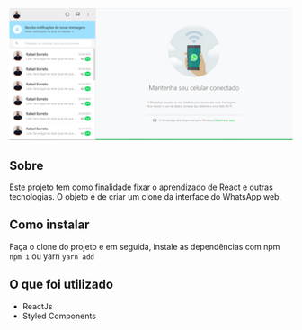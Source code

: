 ![preview](https://raw.githubusercontent.com/rafaelhbarreto/whatsapp-clone/main/public/preview.PNG)

## Sobre

Este projeto tem como finalidade fixar o aprendizado de React e outras tecnologias. O objeto é de criar um clone da interface do WhatsApp web.

## Como instalar

Faça o clone do projeto e em seguida, instale as dependências com npm `npm i` ou yarn `yarn add`

## O que foi utilizado

- ReactJs
- Styled Components

